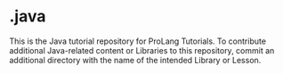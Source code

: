 # .java
This is the Java tutorial repository for ProLang Tutorials. To contribute additional Java-related content or Libraries to this repository, commit an additional directory with the name of the intended Library or Lesson. 
